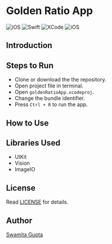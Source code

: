 # Golden Ratio App

<p>
<img alt="iOS" src="https://img.shields.io/badge/platform-iOS-blue">
<img alt="Swift" src="https://img.shields.io/badge/Swift-5.2-brightgreen">
<img alt="XCode" src="https://img.shields.io/badge/XCode-11.5-blueviolet">
<img alt="iOS" src="https://img.shields.io/badge/iOS-13.5-orange">
</p>

## Introduction

## Steps to Run
* Clone or download the the repository. 
* Open project file in terminal.
* Open `goldenRatioApp.xcodeproj`.
* Change the bundle identifier.
* Press `Ctrl + R` to run the app.
 
## How to Use

## Libraries Used
* UIKit
* Vision
* ImageIO

## License
Read [LICENSE](../master/LICENSE) for details.

## Author
[Swamita Gupta](https://github.com/swamitagupta)
